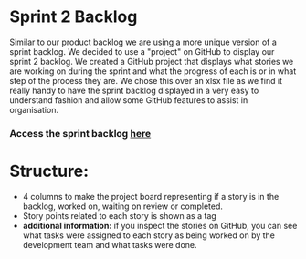 # Sprint 2 Backlog
Similar to our product backlog we are using a more unique version of a sprint backlog. We decided to use a "project" on GitHub to display our sprint 2 backlog. We created a GitHub project that displays what stories we are working on during the sprint and what the progress of each is or in what step of the process they are. We chose this over an xlsx file as we find it really handy to have the sprint backlog displayed in a very easy to understand fashion and allow some GitHub features to assist in organisation.

### Access the sprint backlog [here](https://github.com/AC41004-Team1/TheoHealth/projects/6)

# Structure:
- 4 columns to make the project board representing if a story is in the backlog, worked on, waiting on review or completed.
- Story points related to each story is shown as a tag
- **additional information:** if you inspect the stories on GitHub, you can see what tasks were assigned to each story as being worked on by the development team and what tasks were done.
